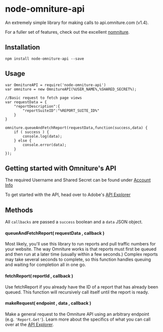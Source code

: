 # node-omniture-api
An extremely simple library for making calls to api.omniture.com (v1.4).

For a fuller set of features, check out the excellent [nomniture](https://github.com/imartingraham/nomniture).

## Installation

```
npm install node-omniture-api --save
```

## Usage

```node
var OmnitureAPI = require('node-omniture-api')
var omniture = new OmnitureAPI(%USER_NAME%,%SHARED_SECRET%);
 
//Basic request to fetch page views
var requestData = {
	"reportDescription":{
		"reportSuiteID":"%REPORT_SUITE_ID%"
	}
}    

omniture.queueAndFetchReport(requestData,function(success,data) {
	if ( success ) {
		console.log(data);
	} else {
		console.error(data);
	}
});
```

## Getting started with Omniture's API

The required Username and Shared Secret can be found under [Account Info](https://sc.omniture.com/p/suite/1.3/index.html?a=User.GetAccountInfo)

To get started with the API, head over to Adobe's [API Explorer](https://marketing.adobe.com/developer/api-explorer)


## Methods

All `callbacks` are passed a `success` boolean and a `data` JSON object.

#### queueAndFetchReport( requestData , callback )

Most likely, you'll use this library to run reports and pull traffic numbers for your website. The way Omniture works is that reports must first be queued and then run at a later time (usually within a few seconds.) Complex reports may take several seconds to complete, so this function handles queuing and waiting for completion all in one go.

#### fetchReport( reportId , callback )

Use fetchReport if you already have the ID of a report that has already been queued. This function will recursively call itself until the report is ready.

#### makeRequest( endpoint , data , callback )

Make a general request to the Omniture API using an arbitrary endpoint (e.g. `'Report.Get'`). Learn more about the specifics of what you can call over at the [API Explorer](https://marketing.adobe.com/developer/api-explorer).